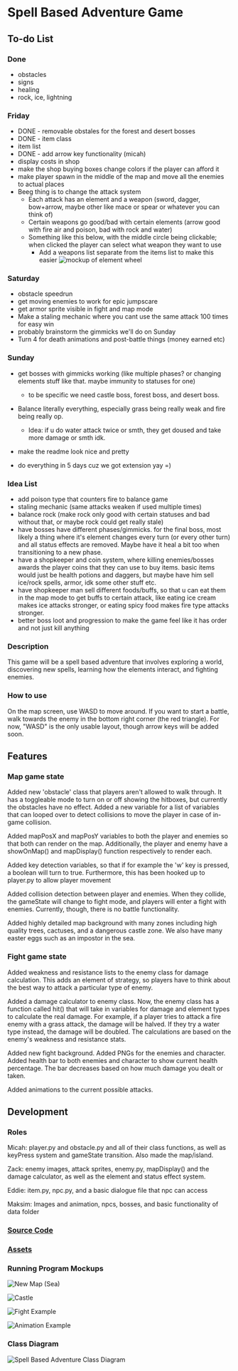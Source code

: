 # Spell Based Adventure Game

## To-do List

### Done
- obstacles
- signs
- healing
- rock, ice, lightning

### Friday
- DONE - removable obstales for the forest and desert bosses
- DONE - item class
- item list
- DONE - add arrow key functionality (micah)
- display costs in shop
- make the shop buying boxes change colors if the player can afford it 
- make player spawn in the middle of the map and move all the enemies to actual places
- Beeg thing is to change the attack system
  - Each attack has an element and a weapon (sword, dagger, bow+arrow, maybe other like mace or spear or whatever you can think of)
  - Certain weapons go good/bad with certain elements (arrow good with fire air and poison, bad with rock and water)
  - Something like this below, with the middle circle being clickable; when clicked the player can select what weapon they want to use
    - Add a weapons list separate from the items list to make this easier
![mockup of element wheel](https://github.com/MisterNo0ne/PythonGroupTwoA2Prog/blob/main/images/mockupOfElementWheel.png?raw=true)

### Saturday
- obstacle speedrun
- get moving enemies to work for epic jumpscare
- get armor sprite visible in fight and map mode
- Make a staling mechanic where you cant use the same attack 100 times for easy win
- probably brainstorm the gimmicks we'll do on Sunday
- Turn 4 for death animations and post-battle things (money earned etc)

### Sunday
- get bosses with gimmicks working (like multiple phases? or changing elements stuff like that. maybe immunity to statuses for one)
  - to be specific we need castle boss, forest boss, and desert boss. 
- Balance literally everything, especially grass being really weak and fire being really op. 
  - Idea: if u do water attack twice or smth, they get doused and take more damage or smth idk. 
- make the readme look nice and pretty

- do everything in 5 days cuz we got extension yay =)

### Idea List
- add poison type that counters fire to balance game
- staling mechanic (same attacks weaken if used multiple times)
- balance rock (make rock only good with certain statuses and bad without that, or maybe rock could get really stale)
- have bosses have different phases/gimmicks. for the final boss, most likely a thing where it's element changes every turn (or every other turn) and all status effects are removed. Maybe have it heal a bit too when transitioning to a new phase. 
- have a shopkeeper and coin system, where killing enemies/bosses awards the player coins that they can use to buy items. basic items would just be health potions and daggers, but maybe have him sell ice/rock spells, armor, idk some other stuff etc. 
- have shopkeeper man sell different foods/buffs, so that u can eat them in the map mode to get buffs to certain attack, like eating ice cream makes ice attacks stronger, or eating spicy food makes fire type attacks stronger. 
- better boss loot and progression to make the game feel like it has order and not just kill anything

### Description
This game will be a spell based adventure that involves exploring a world, discovering new spells, learning how the elements interact, and fighting enemies.

### How to use
On the map screen, use WASD to move around. If you want to start a battle, walk towards the enemy in the bottom right corner (the red triangle). For now, "WASD" is the only usable layout, though arrow keys will be added soon. 

## Features

### Map game state
Added new 'obstacle' class that players aren't allowed to walk through. It has a toggleable mode to turn on or off showing the hitboxes, but currently the obstacles have no effect.
Added a new variable for a list of variables that can looped over to detect collisions to move the player in case of in-game collision. 

Added mapPosX and mapPosY variables to both the player and enemies so that both can render on the map. Additionally, the player and enemy have a showOnMap() and mapDisplay() function respectively to render each.

Added key detection variables, so that if for example the 'w' key is pressed, a boolean will turn to true. Furthermore, this has been hooked up to player.py to allow player movement

Added collision detection between player and enemies. When they collide, the gameState will change to fight mode, and players will enter a fight with enemies. Currently, though, there is no battle functionality.

Added highly detailed map background with many zones including high quality trees, cactuses, and a dangerous castle zone. We also have many easter eggs such as an impostor in the sea.

### Fight game state
Added weakness and resistance lists to the enemy class for damage calculation. This adds an element of strategy, so players have to think about the best way to attack a particular type of enemy.

Added a damage calculator to enemy class. Now, the enemy class has a function called hit() that will take in variables for damage and element types to calculate the real damage. For example, if a player tries to attack a fire enemy with a grass attack, the damage will be halved. If they try a water type instead, the damage will be doubled. The calculations are based on the enemy's weakness and resistance stats.

Added new fight background.
Added PNGs for the enemies and character.
Added health bar to both enemies and character to show current health percentage. The bar decreases based on how much damage you dealt or taken.

Added animations to the current possible attacks.

## Development

### Roles
Micah: player.py and obstacle.py and all of their class functions, as well as keyPress system and gameState transition. Also made the map/island. 

Zack: enemy images, attack sprites,  enemy.py, mapDisplay() and the damage calculator, as well as the element and status effect system. 

Eddie: item.py, npc.py, and a basic dialogue file that npc can access

Maksim: Images and animation, npcs, bosses, and basic functionality of data folder

### [Source Code](https://github.com/MisterNo0ne/PythonGroupTwoA2Prog/tree/main/mainThing)

### [Assets](https://github.com/MisterNo0ne/PythonGroupTwoA2Prog/tree/main/mainThing/data)

### Running Program Mockups
![New Map (Sea)](https://github.com/MisterNo0ne/PythonGroupTwoA2Prog/blob/main/images/New%20Map%20(Sea).png?raw=true)

![Castle](https://github.com/MisterNo0ne/PythonGroupTwoA2Prog/assets/111779779/f1f419e4-30fa-4ce3-bd23-15614cc7b793)

![Fight Example](https://github.com/MisterNo0ne/PythonGroupTwoA2Prog/blob/main/images/Fight%20Example.png?raw=true)

![Animation Example](https://github.com/MisterNo0ne/PythonGroupTwoA2Prog/blob/main/images/Animation%20Example.png?raw=true)


### Class Diagram
![Spell Based Adventure Class Diagram](https://github.com/MisterNo0ne/PythonGroupTwoA2Prog/blob/main/images/classDiagram.PNG?raw=true)
